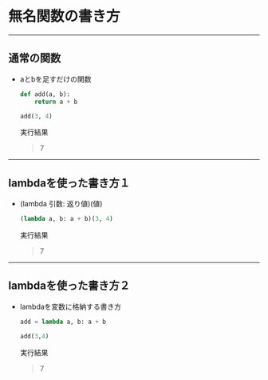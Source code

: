 # 無名関数の書き方

***

## 通常の関数

* aとbを足すだけの関数

  ```python
  def add(a, b):
      return a + b

  add(3, 4)
  ```

  実行結果

  > 7

***

## lambdaを使った書き方１

* (lambda 引数: 返り値)(値)

  ```python
  (lambda a, b: a + b)(3, 4)
  ```

  実行結果

  > 7

***

## lambdaを使った書き方２

* lambdaを変数に格納する書き方

  ```python
  add = lambda a, b: a + b

  add(3,4)
  ```

  実行結果

  > 7
